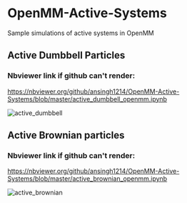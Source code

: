 # OpenMM-Active-Systems
Sample simulations of active systems in OpenMM

## **Active Dumbbell Particles**
### Nbviewer link if github can't render:
https://nbviewer.org/github/ansingh1214/OpenMM-Active-Systems/blob/master/active_dumbbell_openmm.ipynb

![active_dumbbell](https://github.com/ansingh1214/OpenMM-Active-Systems/raw/master/ADP.gif)


## **Active Brownian particles**
### Nbviewer link if github can't render:
https://nbviewer.org/github/ansingh1214/OpenMM-Active-Systems/blob/master/active_brownian_openmm.ipynb

![active_brownian](https://github.com/ansingh1214/OpenMM-Active-Systems/raw/master/ABP.gif)
